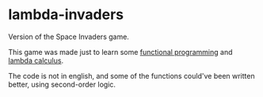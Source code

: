 lambda-invaders
===============
Version of the Space Invaders game.

This game was made just to learn some [functional programming](http://en.wikipedia.org/wiki/Functional_programming) and [lambda calculus](http://en.wikipedia.org/wiki/Lambda_calculus).

The code is not in english, and some of the functions could've been written better, using second-order logic.
